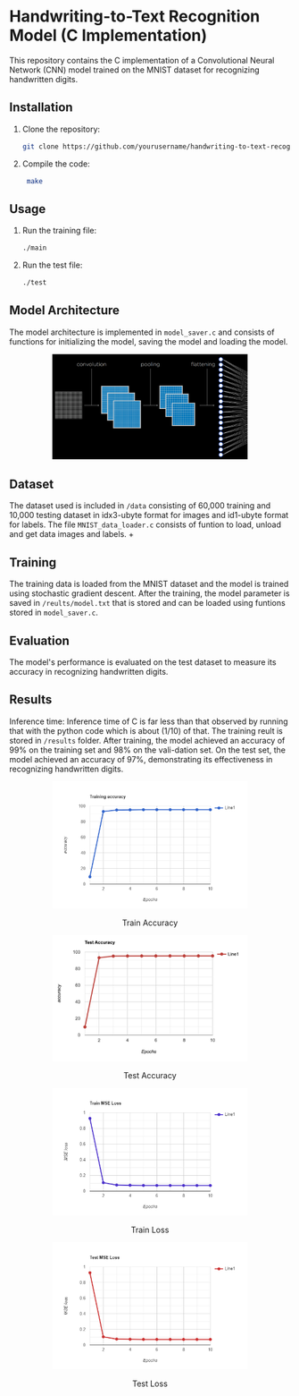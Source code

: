 

# Handwriting-to-Text Recognition Model (C Implementation)

This repository contains the C implementation of a Convolutional Neural Network (CNN) model trained on the MNIST dataset for recognizing handwritten digits.

## Installation

1. Clone the repository:
   ```bash
   git clone https://github.com/yourusername/handwriting-to-text-recognition-c.git
   ```

2. Compile the code:
   ```bash
    make
   ```

## Usage

1. Run the training file:
   ```bash
   ./main
   ```
2. Run the test file:
   ```bash
   ./test
   ```



## Model Architecture

The model architecture is implemented in `model_saver.c` and consists of functions for initializing the model, saving the model and loading the model.

<p align="center">
  <img src="assets/convolutionalnn.png" width="350" title="hover text">
</p>

## Dataset

The dataset used is included in `/data` consisting of 60,000 training and 10,000 testing dataset in idx3-ubyte format for images and id1-ubyte format for labels. The file `MNIST_data_loader.c` consists of funtion to load, unload and get data images and labels. +

## Training

The training data is loaded from the MNIST dataset and the model is trained using stochastic gradient descent.
After the training, the model parameter is saved in `/reults/model.txt` that is stored and can be loaded using funtions 
stored in `model_saver.c`.

## Evaluation

The model's performance is evaluated on the test dataset to measure its accuracy in recognizing handwritten digits.

## Results
Inference time: Inference time of C is far less than that observed by running that with the python
code which is about (1/10) of that.
The training reult is stored in `/results` folder.
After training, the model achieved an accuracy of 99% on the training set and 98% on the vali-dation set. 
On the test set, the model achieved an accuracy of 97%, demonstrating its effectiveness in recognizing handwritten digits.
<p align="center">
  <img src="assets/train_acc.png" width="350" title="hover text">
</p>
<p align="center">
  Train Accuracy
</p>

<p align="center">
  <img src="assets/test_accuracy.png" width="350" title="hover text">
</p>
<p align="center">
  Test Accuracy
</p>

<p align="center">
  <img src="assets/train_loss.png" width="350" title="hover text">
</p>
<p align="center">
  Train Loss
</p>

<p align="center">
  <img src="assets/test_loss.png" width="350" title="hover text">
</p>
<p align="center">
  Test Loss
</p>
